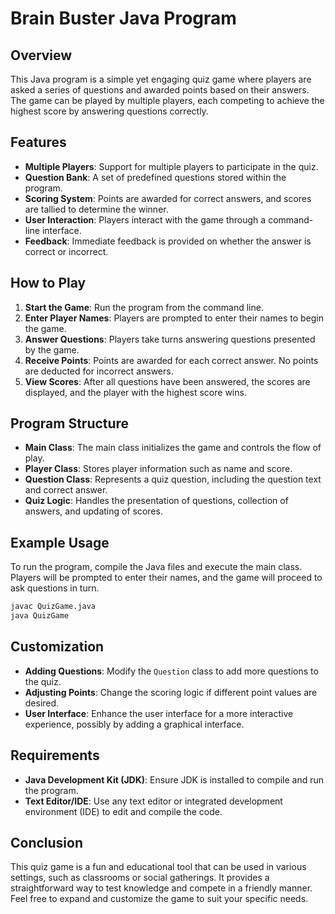# Brain Buster Java Program

## Overview

This Java program is a simple yet engaging quiz game where players are asked a series of questions and awarded points based on their answers. The game can be played by multiple players, each competing to achieve the highest score by answering questions correctly.

## Features

- **Multiple Players**: Support for multiple players to participate in the quiz.
- **Question Bank**: A set of predefined questions stored within the program.
- **Scoring System**: Points are awarded for correct answers, and scores are tallied to determine the winner.
- **User Interaction**: Players interact with the game through a command-line interface.
- **Feedback**: Immediate feedback is provided on whether the answer is correct or incorrect.

## How to Play

1. **Start the Game**: Run the program from the command line.
2. **Enter Player Names**: Players are prompted to enter their names to begin the game.
3. **Answer Questions**: Players take turns answering questions presented by the game.
4. **Receive Points**: Points are awarded for each correct answer. No points are deducted for incorrect answers.
5. **View Scores**: After all questions have been answered, the scores are displayed, and the player with the highest score wins.

## Program Structure

- **Main Class**: The main class initializes the game and controls the flow of play.
- **Player Class**: Stores player information such as name and score.
- **Question Class**: Represents a quiz question, including the question text and correct answer.
- **Quiz Logic**: Handles the presentation of questions, collection of answers, and updating of scores.

## Example Usage

To run the program, compile the Java files and execute the main class. Players will be prompted to enter their names, and the game will proceed to ask questions in turn.

```bash
javac QuizGame.java
java QuizGame
```

## Customization

- **Adding Questions**: Modify the `Question` class to add more questions to the quiz.
- **Adjusting Points**: Change the scoring logic if different point values are desired.
- **User Interface**: Enhance the user interface for a more interactive experience, possibly by adding a graphical interface.

## Requirements

- **Java Development Kit (JDK)**: Ensure JDK is installed to compile and run the program.
- **Text Editor/IDE**: Use any text editor or integrated development environment (IDE) to edit and compile the code.

## Conclusion

This quiz game is a fun and educational tool that can be used in various settings, such as classrooms or social gatherings. It provides a straightforward way to test knowledge and compete in a friendly manner. Feel free to expand and customize the game to suit your specific needs.
